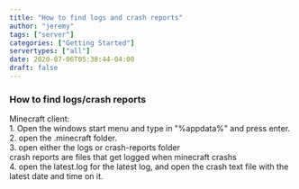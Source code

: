 ```yaml
---
title: "How to find logs and crash reports"
author: "jeremy"
tags: ["server"]
categories: ["Getting Started"]
servertypes: ["all"]
date: 2020-07-06T05:38:44-04:00
draft: false
---
```



### How to find logs/crash reports

Minecraft client:
<br> 1. Open the windows start menu and type in "%appdata%" and press enter.
<br> 2. open the .minecraft folder.
<br> 3. open either the logs or crash-reports folder
<br>    crash reports are files that get logged when minecraft crashs
<br> 4. open the latest.log for the latest log, and open the crash text file with the latest date and time on it.
